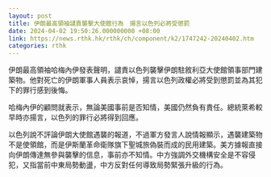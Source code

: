 ```yaml
---
layout: post
title: 伊朗最高領袖譴責襲擊大使館行為　揚言以色列必將受懲罰
date: 2024-04-02 19:50:26.000000000 +08:00
link: https://news.rthk.hk/rthk/ch/component/k2/1747242-20240402.htm
categories: rthk
---
```


伊朗最高領袖哈梅內伊發表聲明，譴責以色列襲擊伊朗駐敘利亞大使館領事部門建築物。他對死亡的伊朗軍事人員表示哀悼，揚言以色列政權必將受到懲罰並為其犯下的罪行感到後悔。

哈梅內伊的顧問就表示，無論美國事前是否知情，美國仍然負有責任。總統萊希較早時亦揚言，以色列的罪行必將得到回應。

以色列說不評論伊朗大使館遇襲的報道，不過軍方發言人說情報顯示，遇襲建築物不是使領館，而是伊斯蘭革命衛隊旗下聖城旅偽裝而成的民用建築。美方據報直接向伊朗傳達無參與襲擊的信息，事前亦不知情。中方強調外交機構安全是不容侵犯，又指當前中東局勢動盪，中方反對任何導致局勢緊張升級的行為。
